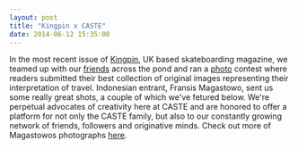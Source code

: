 ```yaml
---
layout: post
title: "Kingpin x CASTE"
date: 2014-06-12 15:35:00
---
```


<p>In the most recent issue of <a href="http://kingpin.mpora.com/">Kingpin</a>, UK based skateboarding magazine, we teamed up with our&nbsp;<a href="http://www.thistimetomorrowvideo.com/TTT/Will_Harmon.html">friends</a> across the pond and ran a <a href="http://www.samashley.com/">photo</a> contest where readers submitted their best collection of original images representing their interpretation of travel. Indonesian entrant, Fransis Magastowo, sent us some really great shots, a couple&nbsp;of which we&#39;ve&nbsp;fetured below. We&#39;re perpetual advocates of creativity here at CASTE and are honored to offer a platform for not only the CASTE family, but also to our&nbsp;constantly growing network of friends, followers and originative minds. Check out more of Magastowos photographs <a href="http://fransismagastowo.tumblr.com/">here</a>.&nbsp;</p>

<p><img alt="" data-rich-file-id="47" src="http://s3.amazonaws.com/caste-server-production/rich/rich_files/rich_files/47/blog/man-20carrying-20son.jpg" /><img alt="" data-rich-file-id="48" src="http://s3.amazonaws.com/caste-server-production/rich/rich_files/rich_files/48/blog/traditional-20market.jpg" /></p>


